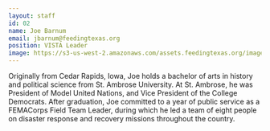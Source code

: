 ```yaml
---
layout: staff
id: 02
name: Joe Barnum
email: jbarnum@feedingtexas.org
position: VISTA Leader
image: https://s3-us-west-2.amazonaws.com/assets.feedingtexas.org/images/staff/joe-barnum.JPG
---
```

Originally from Cedar Rapids, Iowa, Joe holds a bachelor of arts in history and political science from St. Ambrose University. At St. Ambrose, he was President of Model United Nations, and Vice President of the College Democrats. After graduation, Joe committed to a year of public service as a FEMACorps Field Team Leader, during which he led a team of eight people on disaster response and recovery missions throughout the country. 
